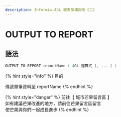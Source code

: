 ```yaml
---
description: Informix-4GL 報表架構說明《二》
---
```


# OUTPUT TO REPORT

## 語法

```objectivec
OUTPUT TO REPORT reportName ( 4GL 運算式 [, ... ] )
```

{% hint style="info" %}
目的

傳遞單筆資料至 reportName
{% endhint %}

{% hint style="danger" %}
前往【 城市芒果留言區 】  
如有建議芒果改進的地方，請前往芒果留言區留言  
使芒果與你們一起成長進步
{% endhint %}

